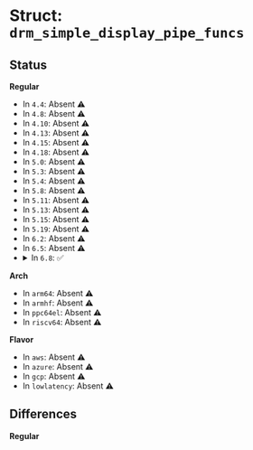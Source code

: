 # Struct: <code>drm_simple_display_pipe_funcs</code>

## Status
<b>Regular</b>
<ul>
<li>
In <code>4.4</code>: Absent ⚠️
</li>
<li>
In <code>4.8</code>: Absent ⚠️
</li>
<li>
In <code>4.10</code>: Absent ⚠️
</li>
<li>
In <code>4.13</code>: Absent ⚠️
</li>
<li>
In <code>4.15</code>: Absent ⚠️
</li>
<li>
In <code>4.18</code>: Absent ⚠️
</li>
<li>
In <code>5.0</code>: Absent ⚠️
</li>
<li>
In <code>5.3</code>: Absent ⚠️
</li>
<li>
In <code>5.4</code>: Absent ⚠️
</li>
<li>
In <code>5.8</code>: Absent ⚠️
</li>
<li>
In <code>5.11</code>: Absent ⚠️
</li>
<li>
In <code>5.13</code>: Absent ⚠️
</li>
<li>
In <code>5.15</code>: Absent ⚠️
</li>
<li>
In <code>5.19</code>: Absent ⚠️
</li>
<li>
In <code>6.2</code>: Absent ⚠️
</li>
<li>
In <code>6.5</code>: Absent ⚠️
</li>
<li>
<details>
<summary>In <code>6.8</code>: ✅</summary>

```c
struct drm_simple_display_pipe_funcs {
    enum drm_mode_status (*mode_valid)(struct drm_simple_display_pipe *, const struct drm_display_mode *);
    void (*enable)(struct drm_simple_display_pipe *, struct drm_crtc_state *, struct drm_plane_state *);
    void (*disable)(struct drm_simple_display_pipe *);
    int (*check)(struct drm_simple_display_pipe *, struct drm_plane_state *, struct drm_crtc_state *);
    void (*update)(struct drm_simple_display_pipe *, struct drm_plane_state *);
    int (*prepare_fb)(struct drm_simple_display_pipe *, struct drm_plane_state *);
    void (*cleanup_fb)(struct drm_simple_display_pipe *, struct drm_plane_state *);
    int (*begin_fb_access)(struct drm_simple_display_pipe *, struct drm_plane_state *);
    void (*end_fb_access)(struct drm_simple_display_pipe *, struct drm_plane_state *);
    int (*enable_vblank)(struct drm_simple_display_pipe *);
    void (*disable_vblank)(struct drm_simple_display_pipe *);
    void (*reset_crtc)(struct drm_simple_display_pipe *);
    struct drm_crtc_state * (*duplicate_crtc_state)(struct drm_simple_display_pipe *);
    void (*destroy_crtc_state)(struct drm_simple_display_pipe *, struct drm_crtc_state *);
    void (*reset_plane)(struct drm_simple_display_pipe *);
    struct drm_plane_state * (*duplicate_plane_state)(struct drm_simple_display_pipe *);
    void (*destroy_plane_state)(struct drm_simple_display_pipe *, struct drm_plane_state *);
};
```
</details>
</li>
</ul>
<b>Arch</b>
<ul>
<li>
In <code>arm64</code>: Absent ⚠️
</li>
<li>
In <code>armhf</code>: Absent ⚠️
</li>
<li>
In <code>ppc64el</code>: Absent ⚠️
</li>
<li>
In <code>riscv64</code>: Absent ⚠️
</li>
</ul>
<b>Flavor</b>
<ul>
<li>
In <code>aws</code>: Absent ⚠️
</li>
<li>
In <code>azure</code>: Absent ⚠️
</li>
<li>
In <code>gcp</code>: Absent ⚠️
</li>
<li>
In <code>lowlatency</code>: Absent ⚠️
</li>
</ul>

## Differences
<b>Regular</b>
<ul>
</ul>

